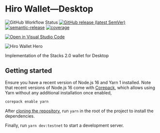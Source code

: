 # Hiro Wallet—Desktop

![GitHub Workflow Status](https://img.shields.io/github/workflow/status/blockstack/stacks-wallet/Build)
[![GitHub release (latest SemVer)](https://img.shields.io/github/v/release/blockstack/stacks-wallet)](https://github.com/blockstack/stacks-wallet/releases/latest)
[![semantic-release](https://img.shields.io/badge/%20%20%F0%9F%93%A6%F0%9F%9A%80-semantic--release-e10079.svg)](https://github.com/semantic-release/semantic-release)
[![coverage](https://raw.githubusercontent.com/blockstack/stacks-wallet/gh-pages/badge.svg)](https://blockstack.github.io/stacks-wallet/)

[![Open in Visual Studio Code](https://open.vscode.dev/badges/open-in-vscode.svg)](https://open.vscode.dev/blockstack/stacks-wallet)

![Hiro Wallet Hero](/resources/readme.png)

Implementation of the Stacks 2.0 wallet for Desktop

## Getting started

Ensure you have a recent version of Node.js 16 and Yarn 1 installed. Note that recent versions of Node.js 16 come with [Corepack](https://nodejs.org/api/corepack.html#corepack), which allows using Yarn without any additional installation once enabled,

```bash
corepack enable yarn
```

After [cloning the repository](https://docs.github.com/en/github/creating-cloning-and-archiving-repositories/cloning-a-repository), run `yarn` in the root of the project to install the dependencies.

Finally, run `yarn dev:testnet` to start a development server.
